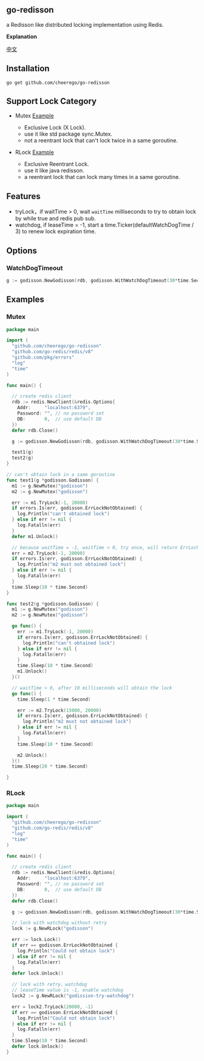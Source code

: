 ## go-redisson 

a Redisson like distributed locking implementation using Redis.

**Explanation**

[中文](README-zh.md)

## Installation

```shell
go get github.com/cheerego/go-redisson
```


## Support Lock Category

* Mutex [Example](#Mutex)
  * Exclusive Lock (X Lock). 
  * use it like std package sync.Mutex. 
  * not a reentrant lock that can't lock twice in a same goroutine.

* RLock [Example](#Rlock)
  * Exclusive Reentrant Lock. 
  * use it like java redisson. 
  * a reentrant lock that can lock many times in a same goroutine.

## Features

* tryLock，if waitTime > 0, wait `waitTime` milliseconds to try to obtain lock by while true and redis pub sub.
* watchdog, if leaseTime = -1, start a time.Ticker(defaultWatchDogTime / 3) to renew lock expiration time.

## Options

### WatchDogTimeout

```go
g := godisson.NewGodisson(rdb, godisson.WithWatchDogTimeout(30*time.Second))
```


## Examples


### Mutex 

```go
package main

import (
  "github.com/cheerego/go-redisson"
  "github.com/go-redis/redis/v8"
  "github.com/pkg/errors"
  "log"
  "time"
)

func main() {

  // create redis client
  rdb := redis.NewClient(&redis.Options{
    Addr:     "localhost:6379",
    Password: "", // no password set
    DB:       0,  // use default DB
  })
  defer rdb.Close()

  g := godisson.NewGodisson(rdb, godisson.WithWatchDogTimeout(30*time.Second))

  test1(g)
  test2(g)
}

// can't obtain lock in a same goroutine
func test1(g *godisson.Godisson) {
  m1 := g.NewMutex("godisson")
  m2 := g.NewMutex("godisson")

  err := m1.TryLock(-1, 20000)
  if errors.Is(err, godisson.ErrLockNotObtained) {
    log.Println("can't obtained lock")
  } else if err != nil {
    log.Fatalln(err)
  }
  defer m1.Unlock()

  // because waitTime = -1, waitTime < 0, try once, will return ErrLockNotObtained
  err = m2.TryLock(-1, 20000)
  if errors.Is(err, godisson.ErrLockNotObtained) {
    log.Println("m2 must not obtained lock")
  } else if err != nil {
    log.Fatalln(err)
  }
  time.Sleep(10 * time.Second)
}

func test2(g *godisson.Godisson) {
  m1 := g.NewMutex("godisson")
  m2 := g.NewMutex("godisson")

  go func() {
    err := m1.TryLock(-1, 20000)
    if errors.Is(err, godisson.ErrLockNotObtained) {
      log.Println("can't obtained lock")
    } else if err != nil {
      log.Fatalln(err)
    }
    time.Sleep(10 * time.Second)
    m1.Unlock()
  }()

  // waitTime > 0, after 10 milliseconds will obtain the lock
  go func() {
    time.Sleep(1 * time.Second)

    err := m2.TryLock(15000, 20000)
    if errors.Is(err, godisson.ErrLockNotObtained) {
      log.Println("m2 must not obtained lock")
    } else if err != nil {
      log.Fatalln(err)
    }
    time.Sleep(10 * time.Second)

    m2.Unlock()
  }()
  time.Sleep(20 * time.Second)

}


```


### RLock
```go
package main

import (
  "github.com/cheerego/go-redisson"
  "github.com/go-redis/redis/v8"
  "log"
  "time"
)

func main() {

  // create redis client
  rdb := redis.NewClient(&redis.Options{
    Addr:     "localhost:6379",
    Password: "", // no password set
    DB:       0,  // use default DB
  })
  defer rdb.Close()

  g := godisson.NewGodisson(rdb, godisson.WithWatchDogTimeout(30*time.Second))

  // lock with watchdog without retry
  lock := g.NewRLock("godisson")

  err := lock.Lock()
  if err == godisson.ErrLockNotObtained {
    log.Println("Could not obtain lock")
  } else if err != nil {
    log.Fatalln(err)
  }
  defer lock.Unlock()

  // lock with retry、watchdog
  // leaseTime value is -1, enable watchdog
  lock2 := g.NewRLock("godission-try-watchdog")

  err = lock2.TryLock(20000, -1)
  if err == godisson.ErrLockNotObtained {
    log.Println("Could not obtain lock")
  } else if err != nil {
    log.Fatalln(err)
  }
  time.Sleep(10 * time.Second)
  defer lock.Unlock()
}

```